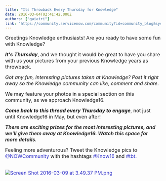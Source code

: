 ```yaml
---
title: "Its Throwback Every Thursday for Knowledge"
date: 2016-03-04T02:41:42.000Z
authors: ["gaiatri"]
link: "https://community.servicenow.com/community?id=community_blog&sys_id=78fda22ddbd0dbc01dcaf3231f961968"
---
```

<p><span style="font-size: 12pt;">Greetings Knowledge enthusiasts! </span><span style="font-size: 12pt;">Are you ready to have some fun with Knowledge?</span></p><p></p><p><span style="font-size: 12pt;"><em><strong>It's</strong></em> <em><strong>Thursday</strong></em>, and we thought it would be great to have you share with us your pictures from your previous Knowledge years as throwback.</span></p><p></p><p><span style="font-size: 12pt;"><em>Got any fun, interesting pictures taken at Knowledge? Post it right away so the Knowledge community can like, comment and share.</em></span></p><p><span style="font-size: 12pt;">We may feature your photos in a special section on this community, as we approach Knowledge16.</span></p><p></p><p><span style="font-size: 12pt;"><em><strong>Come back to this thread every Thursday to engage</strong></em>, not just until Knowledge16 in May, but even after!</span></p><p></p><p><span style="font-size: 12pt;"><em style="color: #303030; font-size: 16px;"><strong>There are exciting prizes for the most interesting pictures, and we'll give them away at Knowledge16. Watch this space for more details.</strong></em><br/></span></p><p></p><p><span style="font-size: 12pt;">Feeling more adventurous? Tweet the Knowledge pics to <span style="color: #3334ca;">@NOWCommunity</span> with the hashtags <span style="color: #3334ca;">#Know16</span> and <span style="color: #3334ca;">#tbt.</span></span></p><p></p><p><span style="color: #3334ca; font-size: 12pt;">                                             <img   alt="Screen Shot 2016-03-09 at 3.49.37 PM.png" class="image-1 jive-image" src="f3ba9982db1cd344e9737a9e0f961984.iix" style="height: auto;"/></span></p>